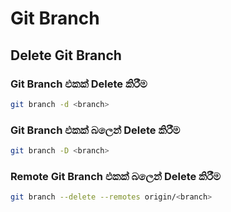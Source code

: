 # Git Branch

## Delete Git Branch

### Git Branch එකක් Delete කිරීම
```bash
git branch -d <branch>
```

### Git Branch එකක් බලෙන් Delete කිරීම
```bash
git branch -D <branch>
```

### Remote Git Branch එකක් බලෙන් Delete කිරීම
```bash
git branch --delete --remotes origin/<branch>
```
